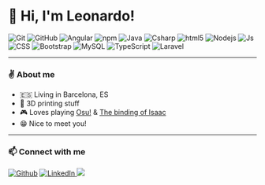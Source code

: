 
# 👋 Hi, I'm Leonardo!

<p>
<img alt="Git" src="https://img.shields.io/badge/-Git-F05032?style=flat-square&logo=git&logoColor=white" />
<img alt="GitHub" src="https://img.shields.io/badge/-GitHub-181717?style=flat-square&logo=github" />
  <img alt="Angular" src="https://img.shields.io/badge/-Angular-DD0031?style=flat-square&logo=angular&logoColor=white" />
  <img alt="npm" src="https://img.shields.io/badge/-NPM-CB3837?style=flat-square&logo=npm&logoColor=white" />
   <img alt="Java" src="https://img.shields.io/badge/-Java-E34A86?style=flat-square&logo=java" />
   <img alt="Csharp" src="https://img.shields.io/badge/-C%23-239120?style=flat-square&logo=csharp" />
  <img alt="html5" src="https://img.shields.io/badge/-HTML5-E34F26?style=flat-square&logo=html5&logoColor=white" />
  <img alt="Nodejs" src="https://img.shields.io/badge/-Nodejs-43853d?style=flat-square&logo=Node.js&logoColor=white" />
  <img alt="Js" src="https://img.shields.io/badge/-JavaScript-F7DF1E?style=flat-square&logo=javascript&logoColor=black" />
 
  <img alt="CSS" src="https://img.shields.io/badge/-CSS-1572B6?style=flat-square&logo=css3" />
  <img alt="Bootstrap" src="https://img.shields.io/badge/-Bootstrap-563D7C?style=flat-square&logo=bootstrap" />
  
  <img alt="MySQL" src="https://img.shields.io/badge/-MySQL-dbe1a6?style=flat-square&logo=mysql" />
<img alt="TypeScript" src="https://img.shields.io/badge/-TypeScript-007ACC?style=flat-square&logo=typescript&logoColor=white" />
<img alt="Laravel" src="https://img.shields.io/badge/-Laravel-FF2D20?style=flat-square&logo=laravel&logoColor=white" />  
</p>

---

<h3>✌️ About me</h3>

- 🇪🇸 Living in Barcelona, ES
- 🗿 3D printing stuff
- 🎮 Loves playing [Osu!](https://osu.ppy.sh/home) & [The binding of Isaac](https://bindingofisaacrebirth.fandom.com/wiki/Binding_of_Isaac:_Rebirth_Wiki)
- 😁 Nice to meet you!

---

<h3>📫 Connect with me</h3>

<p>
  <a href="https://github.com/LeonardoCaero" target="_blank"><img alt="Github" src="https://img.shields.io/badge/GitHub-%2312100E.svg?&style=for-the-badge&logo=Github&logoColor=white" /></a>  
  <a href="https://www.linkedin.com/in/leonardo-caero-ledezma/" target="_blank"><img alt="LinkedIn" src="https://img.shields.io/badge/LinkedIn-%230077B5.svg?&style=for-the-badge&logo=linkedin&logoColor=white" />
    <a href="mailto:leo.caero.ledezma@gmail.com"><img src="https://img.shields.io/badge/email-D14836.svg?style=for-the-badge&logo=GMail&logoColor=white"/></a>
</p>
